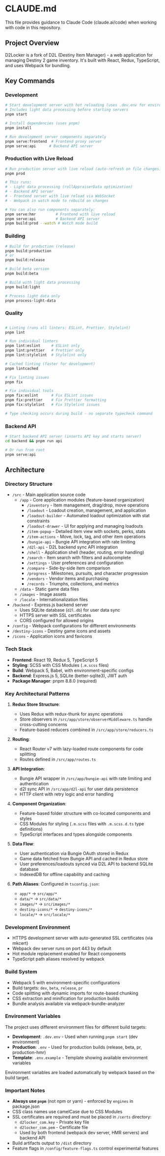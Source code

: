 # CLAUDE.md

This file provides guidance to Claude Code (claude.ai/code) when working with code in this repository.

## Project Overview

D2Locker is a fork of D2L (Destiny Item Manager) - a web application for managing Destiny 2 game inventory. It's built with React, Redux, TypeScript, and uses Webpack for bundling.

## Key Commands

### Development
```bash
# Start development server with hot reloading (uses .dev.env for environment variables)
# Includes light data processing before starting servers
pnpm start

# Install dependencies (uses pnpm)
pnpm install

# Run development server components separately
pnpm serve:frontend  # Frontend proxy server
pnpm serve:api      # Backend API server
```

### Production with Live Reload
```bash
# Run production server with live reload (auto-refresh on file changes)
pnpm prod

# This runs:
# - Light data processing (rollAppraiserData optimization)
# - Backend API server
# - Frontend server with live reload via WebSocket
# - Webpack in watch mode to rebuild on changes

# You can also run components separately:
pnpm serve:hmr         # Frontend with live reload
pnpm serve:api         # Backend API server
pnpm build:prod --watch # Watch mode build
```

### Building
```bash
# Build for production (release)
pnpm build:production
# or
pnpm build:release

# Build beta version
pnpm build:beta

# Build with light data processing
pnpm build:light

# Process light data only
pnpm process-light-data
```

### Quality
```bash

# Linting (runs all linters: ESLint, Prettier, Stylelint)
pnpm lint

# Run individual linters
pnpm lint:eslint     # ESLint only
pnpm lint:prettier   # Prettier only
pnpm lint:stylelint  # Stylelint only

# Cached linting (faster for development)
pnpm lintcached

# Fix linting issues
pnpm fix

# Fix individual tools
pnpm fix:eslint      # Fix ESLint issues
pnpm fix:prettier    # Fix Prettier formatting
pnpm fix:stylelint   # Fix Stylelint issues

# Type checking occurs during build - no separate typecheck command
```

### Backend API
```bash
# Start backend API server (inserts API key and starts server)
cd backend && pnpm run api

# Or run from root
pnpm serve:api
```


## Architecture

### Directory Structure
- `/src` - Main application source code
  - `/app` - Core application modules (feature-based organization)
    - `/inventory` - Item management, drag/drop, move operations
    - `/loadout` - Loadout creation, management, and application
    - `/loadout-builder` - Automated loadout optimization with stat constraints
    - `/loadout-drawer` - UI for applying and managing loadouts
    - `/item-popup` - Detailed item view with sockets, perks, stats
    - `/item-actions` - Move, lock, tag, and other item operations
    - `/bungie-api` - Bungie API integration with rate limiting
    - `/d2l-api` - D2L backend sync API integration
    - `/shell` - Application shell (header, routing, error handling)
    - `/search` - Item search with filters and autocomplete
    - `/settings` - User preferences and configuration
    - `/compare` - Side-by-side item comparison
    - `/progress` - Milestones, pursuits, and character progression
    - `/vendors` - Vendor items and purchasing
    - `/records` - Triumphs, collections, and metrics
  - `/data` - Static game data files
  - `/images` - Image assets
  - `/locale` - Internationalization files
- `/backend` - Express.js backend server
  - Uses SQLite database (`d2l.db`) for user data sync
  - HTTPS server with SSL certificates
  - CORS configured for allowed origins
- `/config` - Webpack configurations for different environments
- `/destiny-icons` - Destiny game icons and assets
- `/icons` - Application icons and favicons

### Tech Stack
- **Frontend**: React 19, Redux 5, TypeScript 5
- **Styling**: SCSS with CSS Modules (`.m.scss` files)
- **Build**: Webpack 5, Babel, with environment-specific configs
- **Backend**: Express.js 5, SQLite (better-sqlite3), JWT auth
- **Package Manager**: pnpm 8.8.0 (required)

### Key Architectural Patterns

1. **Redux Store Structure**:
   - Uses Redux with redux-thunk for async operations
   - Store observers in `/src/app/store/observerMiddleware.ts` handle cross-cutting concerns
   - Feature-based reducers combined in `/src/app/store/reducers.ts`

2. **Routing**:
   - React Router v7 with lazy-loaded route components for code splitting
   - Routes defined in `/src/app/routes.ts`

3. **API Integration**:
   - Bungie API wrapper in `/src/app/bungie-api` with rate limiting and authentication
   - d2l sync API in `/src/app/d2l-api` for user data persistence
   - HTTP client with retry logic and error handling

4. **Component Organization**:
   - Feature-based folder structure with co-located components and styles
   - CSS Modules for styling (`.m.scss` files with `.m.scss.d.ts` type definitions)
   - TypeScript interfaces and types alongside components

5. **Data Flow**:
   - User authentication via Bungie OAuth stored in Redux
   - Game data fetched from Bungie API and cached in Redux store
   - User preferences/loadouts synced via D2L API to backend SQLite database
   - IndexedDB for offline capability and caching

6. **Path Aliases**: Configured in `tsconfig.json`:
   - `app/*` → `src/app/*`
   - `data/*` → `src/data/*`
   - `images/*` → `src/images/*`
   - `destiny-icons/*` → `destiny-icons/*`
   - `locale/*` → `src/locale/*`

### Development Environment

- HTTPS development server with auto-generated SSL certificates (via mkcert)
- Webpack dev server runs on port 443 by default
- Hot module replacement enabled for React components
- TypeScript path aliases resolved by webpack

### Build System

- Webpack 5 with environment-specific configurations
- Build targets: `dev`, `beta`, `release`, `pr`
- Code splitting with dynamic imports for route-based chunking
- CSS extraction and minification for production builds
- Bundle analysis available via webpack-bundle-analyzer


### Environment Variables

The project uses different environment files for different build targets:
- **Development**: `.dev.env` - Used when running `pnpm start` (dev environment)
- **Production**: `.env` - Used for production builds (release, beta, pr, production-hmr)
- **Template**: `.env.example` - Template showing available environment variables

Environment variables are loaded automatically by webpack based on the build target.

### Important Notes
- **Always use `pnpm`** (not npm or yarn) - enforced by `engines` in package.json
- CSS class names use camelCase due to CSS Modules
- SSL certificates are required and must be placed in `/certs` directory:
  - `d2locker_com.key` - Private key file
  - `d2locker_com.pem` - Certificate file
  - Used by both frontend (webpack dev server, HMR servers) and backend API
- Build artifacts output to `/dist` directory
- Feature flags in `/config/feature-flags.ts` control experimental features